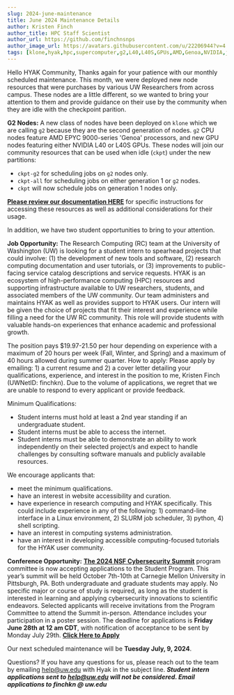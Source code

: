 ```yaml
---
slug: 2024-june-maintenance
title: June 2024 Maintenance Details
author: Kristen Finch
author_title: HPC Staff Scientist
author_url: https://github.com/finchnsnps
author_image_url: https://avatars.githubusercontent.com/u/22206944?v=4
tags: [klone,hyak,hpc,supercomputer,g2,L40,L40S,GPUs,AMD,Genoa,NVIDIA,job,internship]
---
```


Hello HYAK Community,
Thanks again for your patience with our monthly scheduled maintenance. This month, we were deployed new node resources that were purchases by various UW Researchers from across campus. These nodes are a little different, so we wanted to bring your attention to them and provide guidance on their use by the community when they are idle with the checkpoint parition. 

**G2 Nodes:** A new class of nodes have been deployed on `klone` which we are calling `g2` because they are the second generation of nodes. `g2` CPU nodes feature AMD EPYC 9000-series 'Genoa' processors, and new GPU nodes featuring either NVIDIA L40 or L40S GPUs. These nodes will join our community resources that can be used when idle (`ckpt`) under the new partitions: 
* `ckpt-g2` for scheduling jobs on `g2` nodes only.
* `ckpt-all` for scheduling jobs on either generation 1 or `g2` nodes.
* `ckpt` will now schedule jobs on generation 1 nodes only. 

 [**Please review our documentation HERE**](https://hyak.uw.edu/docs/compute/checkpoint#new-g2-nodes) for specific instructions for accessing these resources as well as additional considerations for their usage.

In addition, we have two student opportunities to bring to your attention.

**Job Opportunity:** The Research Computing (RC) team at the University of Washington (UW) is looking for a student intern to spearhead projects that could involve: (1) the development of new tools and software, (2) research computing documentation and user tutorials, or (3) improvements to public-facing service catalog descriptions and service requests. HYAK is an ecosystem of high-performance computing (HPC) resources and supporting infrastructure available to UW researchers, students, and associated members of the UW community. Our team administers and maintains HYAK as well as provides support to HYAK users. Our intern will be given the choice of projects that fit their interest and experience while filling a need for the UW RC community. This role will provide students with valuable hands-on experiences that enhance academic and professional growth. 

The position pays $19.97-21.50 per hour depending on experience with a maximum of 20 hours per week (Fall, Winter, and Spring) and a maximum of 40 hours allowed during summer quarter.
How to apply: Please apply by emailing: 1) a current resume and 2) a cover letter detailing your qualifications, experience, and interest in the position to me, Kristen Finch (UWNetID: finchkn). Due to the volume of applications, we regret that we are unable to respond to every applicant or provide feedback.

Minimum Qualifications:
* Student interns must hold at least a 2nd year standing if an undergraduate student. 
* Student interns must be able to access the internet.
* Student interns must be able to demonstrate an ability to work independently on their selected project/s and expect to handle challenges by consulting software manuals and publicly available resources. 

We encourage applicants that:
* meet the minimum qualifications.
* have an interest in website accessibility and curation.
* have experience in research computing and HYAK specifically. This could include experience in any of the following: 1) command-line interface in a Linux environment, 2) SLURM job scheduler, 3) python, 4) shell scripting. 
* have an interest in computing systems administration. 
* have an interest in developing accessible computing-focused tutorials for the HYAK user community.

**Conference Opportunity:** [**The 2024 NSF Cybersecurity Summit**](https://www.trustedci.org/2024-nsf-cybersecurity-summit) program committee is now accepting applications to the Student Program. This year’s summit will be held October 7th-10th at Carnegie Mellon University in Pittsburgh, PA. Both undergraduate and graduate students may apply. No specific major or course of study is required, as long as the student is interested in learning and applying cybersecurity innovations to scientific endeavors. Selected applicants will receive invitations from the Program Committee to attend the Summit in-person. Attendance includes your participation in a poster session. The deadline for applications is **Friday June 28th at 12 am CDT**, with notification of acceptance to be sent by Monday July 29th. [**Click Here to Apply**](https://docs.google.com/forms/d/e/1FAIpQLScL5fljASO6R6XWlesQrB5Js3TTx0UlAbuDmbDFDGpVnFzyvQ/viewform)

Our next scheduled maintenance will be **Tuesday July, 9, 2024**. 

Questions? If you have any questions for us, please reach out to the team by emailing help@uw.edu with Hyak in the subject line. ***Student intern applications sent to help@uw.edu will not be considered. Email applications to finchkn @ uw.edu***
